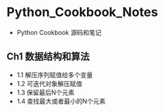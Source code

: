 # Python_Cookbook_Notes

- Python Cookbook 源码和笔记

## Ch1 数据结构和算法
- 1.1 解压序列赋值给多个变量
- 1.2 可迭代对象解压赋值
- 1.3 保留最后N个元素
- 1.4 查找最大或者最小的N个元素